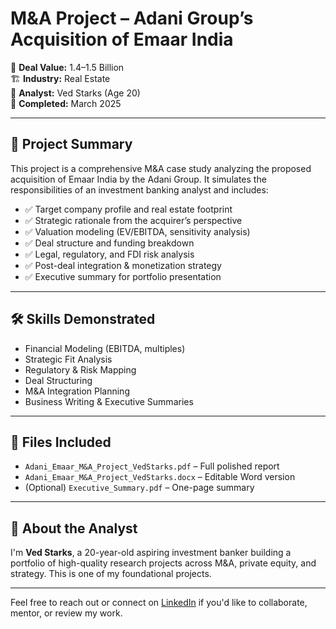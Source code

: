 # M&A Project – Adani Group’s Acquisition of Emaar India

📁 **Deal Value:** $1.4–$1.5 Billion  
🏗 **Industry:** Real Estate  
🧠 **Analyst:** Ved Starks (Age 20)  
📅 **Completed:** March 2025

---

## 🧾 Project Summary

This project is a comprehensive M&A case study analyzing the proposed acquisition of Emaar India by the Adani Group. It simulates the responsibilities of an investment banking analyst and includes:

- ✅ Target company profile and real estate footprint
- ✅ Strategic rationale from the acquirer’s perspective
- ✅ Valuation modeling (EV/EBITDA, sensitivity analysis)
- ✅ Deal structure and funding breakdown
- ✅ Legal, regulatory, and FDI risk analysis
- ✅ Post-deal integration & monetization strategy
- ✅ Executive summary for portfolio presentation

---

## 🛠 Skills Demonstrated

- Financial Modeling (EBITDA, multiples)
- Strategic Fit Analysis
- Regulatory & Risk Mapping
- Deal Structuring
- M&A Integration Planning
- Business Writing & Executive Summaries

---

## 📄 Files Included

- `Adani_Emaar_M&A_Project_VedStarks.pdf` – Full polished report  
- `Adani_Emaar_M&A_Project_VedStarks.docx` – Editable Word version  
- (Optional) `Executive_Summary.pdf` – One-page summary

---

## 📎 About the Analyst

I'm **Ved Starks**, a 20-year-old aspiring investment banker building a portfolio of high-quality research projects across M&A, private equity, and strategy. This is one of my foundational projects.

---

Feel free to reach out or connect on [LinkedIn](#) if you'd like to collaborate, mentor, or review my work.
